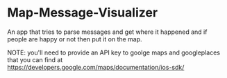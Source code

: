 # Map-Message-Visualizer

An app that tries to parse messages and get where it happened and if people are happy or not then put it on the map.


NOTE: you'll need to provide an API key to goolge maps and googleplaces that you can find at https://developers.google.com/maps/documentation/ios-sdk/
